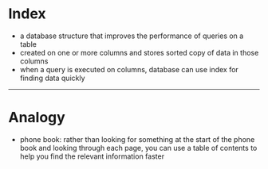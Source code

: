 # Index
- a database structure that improves the performance of queries on a table
- created on one or more columns and stores sorted copy of data in those columns
- when a query is executed on columns, database can use index for finding data quickly

---

# Analogy
- phone book: rather than looking for something at the start of the phone book and looking through each page, you can use a table of contents to help you find the relevant information faster